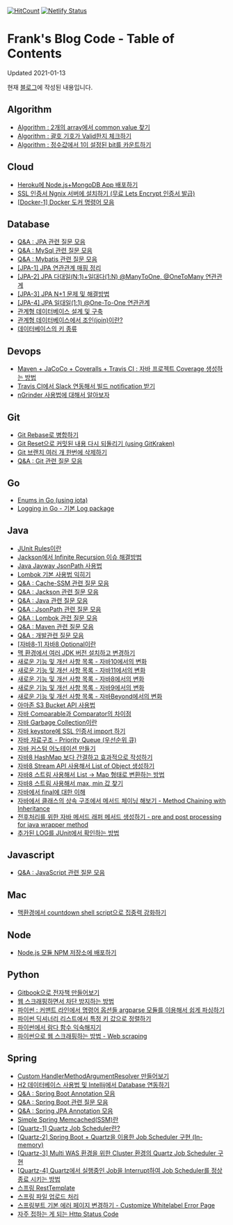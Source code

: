 [![HitCount](http://hits.dwyl.io/kenshin579/advenohpekr.svg)](http://hits.dwyl.io/kenshin579/advenohpekr)
[![Netlify Status](https://api.netlify.com/api/v1/badges/31900f77-681f-4ace-8b3b-906936f57a60/deploy-status)](https://app.netlify.com/sites/advenoh/deploys)

# Frank's Blog Code - Table of Contents

Updated 2021-01-13

현재 [블로그](https://blog.advenoh.pe.kr)에 작성된 내용입니다.

## Algorithm
* [Algorithm : 2개의 array에서 common value 찾기](/home/runner/work/advenoh.pe.kr/advenoh.pe.kr/src/content/algorithm/Algorithm-2개의-array에서-common-value-찾기)
* [Algorithm : 괄호 기호가 Valid한지 체크하기](/home/runner/work/advenoh.pe.kr/advenoh.pe.kr/src/content/algorithm/Algorithm-괄호-기호가-Valid한지-체크하기)
* [Algorithm : 정수값에서 1이 설정된 bit를 카운트하기](/home/runner/work/advenoh.pe.kr/advenoh.pe.kr/src/content/algorithm/Algorithm-정수값에서-1이-설정된-bit를-카운트하기)

## Cloud
* [Heroku에 Node.js+MongoDB App 배포하기](/home/runner/work/advenoh.pe.kr/advenoh.pe.kr/src/content/cloud/Heroku에-Node-js-MongoDB-App-배포하기)
* [SSL 인증서 Ngnix 서버에 설치하기 (무료 Lets Encrypt 인증서 발급)](/home/runner/work/advenoh.pe.kr/advenoh.pe.kr/src/content/cloud/SSL-인증서-Ngnix-서버에-설치하기)
* [[Docker-1] Docker 도커 명령어 모음](/home/runner/work/advenoh.pe.kr/advenoh.pe.kr/src/content/cloud/Docker-도커-명령어-모음)

## Database
* [Q&A : JPA 관련 질문 모음](/home/runner/work/advenoh.pe.kr/advenoh.pe.kr/src/content/database/QA-JPA-관련-질문-모음)
* [Q&A : MySql 관련 질문 모음](/home/runner/work/advenoh.pe.kr/advenoh.pe.kr/src/content/database/QA-MySql-관련-질문-모음)
* [Q&A : Mybatis 관련 질문 모음](/home/runner/work/advenoh.pe.kr/advenoh.pe.kr/src/content/database/QA-Mybatis-관련-질문-모음)
* [[JPA-1] JPA 연관관계 매핑 정리](/home/runner/work/advenoh.pe.kr/advenoh.pe.kr/src/content/database/JPA-연관관계-매핑-정리)
* [[JPA-2] JPA 다대일(N:1)+일대다(1:N) @ManyToOne, @OneToMany 연관관계](/home/runner/work/advenoh.pe.kr/advenoh.pe.kr/src/content/database/JPA-다대일-Many-To-One-연관관계)
* [[JPA-3] JPA N+1 문제 및 해결방법](/home/runner/work/advenoh.pe.kr/advenoh.pe.kr/src/content/database/JPA-N1-문제-해결방법)
* [[JPA-4] JPA 일대일(1:1) @One-To-One 연관관계](/home/runner/work/advenoh.pe.kr/advenoh.pe.kr/src/content/database/JPA-일대일-One-To-One-연관관계)
* [관계형 데이터베이스 설계 및 구축](/home/runner/work/advenoh.pe.kr/advenoh.pe.kr/src/content/database/관계형-데이터베이스-설계-및-구축)
* [관계형 데이터베이스에서 조인(join)이란?](/home/runner/work/advenoh.pe.kr/advenoh.pe.kr/src/content/database/관계형-데이터베이스에서-조인-join이란)
* [데이터베이스의 키 종류](/home/runner/work/advenoh.pe.kr/advenoh.pe.kr/src/content/database/데이터베이스의-키-종류)

## Devops
* [Maven + JaCoCo + Coveralls + Travis CI : 자바 프로젝트 Coverage 생성하는 방법](/home/runner/work/advenoh.pe.kr/advenoh.pe.kr/src/content/devops/Maven-JaCoCo-Coveralls-Travis-CI-자바-프로젝트-Coverage-생성하는-방법)
* [Travis CI에서 Slack 연동해서 빌드 notification 받기](/home/runner/work/advenoh.pe.kr/advenoh.pe.kr/src/content/devops/Travis-CI에서-Slack-연동해서-빌드-notification-받기)
* [nGrinder 사용법에 대해서 알아보자](/home/runner/work/advenoh.pe.kr/advenoh.pe.kr/src/content/devops/nGrinder-사용법에-대해서-알아보자)

## Git
* [Git Rebase로 병합하기](/home/runner/work/advenoh.pe.kr/advenoh.pe.kr/src/content/git/Git-Rebase로-병합하기)
* [Git Reset으로 커밋된 내용 다시 되돌리기 (using GitKraken)](/home/runner/work/advenoh.pe.kr/advenoh.pe.kr/src/content/git/Git-Reset으로-커밋된-내용-다시-되돌리기-using-GitKraken)
* [Git 브랜치 여러 개 한번에 삭제하기](/home/runner/work/advenoh.pe.kr/advenoh.pe.kr/src/content/git/Git-브랜치-여러개-한번에-삭제하기)
* [Q&A : Git 관련 질문 모음](/home/runner/work/advenoh.pe.kr/advenoh.pe.kr/src/content/git/QA-Git-관련-질문-모음)

## Go
* [Enums in Go (using iota)](/home/runner/work/advenoh.pe.kr/advenoh.pe.kr/src/content/go/Enums-in-Go-using-iota)
* [Logging in Go - 기본 Log package](/home/runner/work/advenoh.pe.kr/advenoh.pe.kr/src/content/go/Logging-in-Go)

## Java
* [JUnit Rules이란](/home/runner/work/advenoh.pe.kr/advenoh.pe.kr/src/content/java/JUnit-Rules이란)
* [Jackson에서 Infinite Recursion 이슈 해결방법](/home/runner/work/advenoh.pe.kr/advenoh.pe.kr/src/content/java/Jackson에서-Infinite-Recursion-이슈-해결방법)
* [Java Jayway JsonPath 사용법](/home/runner/work/advenoh.pe.kr/advenoh.pe.kr/src/content/java/Java-Jayway-JsonPath-사용법)
* [Lombok 기본 사용법 익히기](/home/runner/work/advenoh.pe.kr/advenoh.pe.kr/src/content/java/Lombok-기본-사용법-익히기)
* [Q&A : Cache-SSM 관련 질문 모음](/home/runner/work/advenoh.pe.kr/advenoh.pe.kr/src/content/java/QA-Cache-SSM-관련-질문-모음)
* [Q&A : Jackson 관련 질문 모음](/home/runner/work/advenoh.pe.kr/advenoh.pe.kr/src/content/java/QA-Jackson-관련-질문-모음)
* [Q&A : Java 관련 질문 모음](/home/runner/work/advenoh.pe.kr/advenoh.pe.kr/src/content/java/QA-Java-관련-질문-모음)
* [Q&A : JsonPath 관련 질문 모음](/home/runner/work/advenoh.pe.kr/advenoh.pe.kr/src/content/java/QA-JsonPath-관련-질문-모음)
* [Q&A : Lombok 관련 질문 모음](/home/runner/work/advenoh.pe.kr/advenoh.pe.kr/src/content/java/QA-Lombok-관련-질문-모음)
* [Q&A : Maven 관련 질문 모음](/home/runner/work/advenoh.pe.kr/advenoh.pe.kr/src/content/java/QA-Maven-관련-질문-모음)
* [Q&A : 개발관련 질문 모음](/home/runner/work/advenoh.pe.kr/advenoh.pe.kr/src/content/java/QA-개발관련-질문-모음)
* [[자바8-1] 자바8 Optional이란](/home/runner/work/advenoh.pe.kr/advenoh.pe.kr/src/content/java/자바8-Optional이란)
* [맥 환경에서 여러 JDK 버전 설치하고 변경하기](/home/runner/work/advenoh.pe.kr/advenoh.pe.kr/src/content/java/맥-환경에서-여러-JDK-버전-설치하고-변경하기)
* [새로운 기능 및 개선 사항 목록 - 자바10에서의 변화](/home/runner/work/advenoh.pe.kr/advenoh.pe.kr/src/content/java/새로운-기능-및-개선-사항-목록-자바10에서의-변화)
* [새로운 기능 및 개선 사항 목록 - 자바11에서의 변화](/home/runner/work/advenoh.pe.kr/advenoh.pe.kr/src/content/java/새로운-기능-및-개선-사항-목록-자바11에서의-변화)
* [새로운 기능 및 개선 사항 목록 - 자바8에서의 변화](/home/runner/work/advenoh.pe.kr/advenoh.pe.kr/src/content/java/새로운-기능-및-개선-사항-목록-자바8에서의-변화)
* [새로운 기능 및 개선 사항 목록 - 자바9에서의 변화](/home/runner/work/advenoh.pe.kr/advenoh.pe.kr/src/content/java/새로운-기능-및-개선-사항-목록-자바9에서의-변화)
* [새로운 기능 및 개선 사항 목록 - 자바Beyond에서의 변화](/home/runner/work/advenoh.pe.kr/advenoh.pe.kr/src/content/java/새로운-기능-및-개선-사항-목록-자바Beyond에서의-변화)
* [아마존 S3 Bucket API 사용법](/home/runner/work/advenoh.pe.kr/advenoh.pe.kr/src/content/java/아마존-S3-Bucket-API-사용법)
* [자바 Comparable과 Comparator의 차이점](/home/runner/work/advenoh.pe.kr/advenoh.pe.kr/src/content/java/자바8-compable-comparator-차이점)
* [자바 Garbage Collection이란](/home/runner/work/advenoh.pe.kr/advenoh.pe.kr/src/content/java/자바-Garbage-Collection이란)
* [자바 keystore에 SSL 인증서 import 하기](/home/runner/work/advenoh.pe.kr/advenoh.pe.kr/src/content/java/자바-keystore에-SSL-인증서-import-하기)
* [자바 자료구조 - Priority Queue (우선순위 큐)](/home/runner/work/advenoh.pe.kr/advenoh.pe.kr/src/content/java/자바-자료구조-Priority-Queue-우선순위-큐)
* [자바 커스텀 어노테이션 만들기](/home/runner/work/advenoh.pe.kr/advenoh.pe.kr/src/content/java/자바-커스텀-어노테이션-만들기)
* [자바8 HashMap 보다 간결하고 효과적으로 작성하기](/home/runner/work/advenoh.pe.kr/advenoh.pe.kr/src/content/java/자바8-HashMap-보다-간결하고-효과적으로-작성하기)
* [자바8 Stream API 사용해서 List of Object 생성하기](/home/runner/work/advenoh.pe.kr/advenoh.pe.kr/src/content/java/자바8-Stream-API-사용해서-List-of-Object-생성하기)
* [자바8 스트림 사용해서 List -> Map 형태로 변환하는 방법](/home/runner/work/advenoh.pe.kr/advenoh.pe.kr/src/content/java/자바8-스트림-사용해서-List-Map-형태로-변환하는-방법)
* [자바8 스트림 사용해서 max, min 값 찾기](/home/runner/work/advenoh.pe.kr/advenoh.pe.kr/src/content/java/자바8-스트림-사용해서-max값-추출하기)
* [자바에서 final에 대한 이해](/home/runner/work/advenoh.pe.kr/advenoh.pe.kr/src/content/java/자바에서-final에-대한-이해)
* [자바에서 클래스의 상속 구조에서 메서드 체이닝 해보기 - Method Chaining with Inheritance](/home/runner/work/advenoh.pe.kr/advenoh.pe.kr/src/content/java/자바에서-클래스의-상속-구조에서-메서드-체이닝-해보기-Method-Chaining-with-Inheritance)
* [전후처리를 위한 자바 메서드 래퍼 메서드 생성하기 - pre and post processing for java wrapper method](/home/runner/work/advenoh.pe.kr/advenoh.pe.kr/src/content/java/전후처리를-위한-자바-메서드-래퍼-메서드-생성하기-pre-and-post-processing-for-java-wrapper-method)
* [추가된 LOG를 JUnit에서 확인하는 방법](/home/runner/work/advenoh.pe.kr/advenoh.pe.kr/src/content/java/추가된-LOG를-JUnit-에서-확인하는-방법)

## Javascript
* [Q&A : JavaScript 관련 질문 모음](/home/runner/work/advenoh.pe.kr/advenoh.pe.kr/src/content/javascript/QA-JavaScript-관련-질문-모음)

## Mac
* [맥환경에서 countdown shell script으로 집중력 강화하기](/home/runner/work/advenoh.pe.kr/advenoh.pe.kr/src/content/mac/맥환경에서-countdown-shell-script으로-집중력-강화하기)

## Node
* [Node.js 모듈 NPM 저장소에 배포하기](/home/runner/work/advenoh.pe.kr/advenoh.pe.kr/src/content/node/Node-모듈-NPM-저장소에-배포하기)

## Python
* [Gitbook으로 전자책 만들어보기](/home/runner/work/advenoh.pe.kr/advenoh.pe.kr/src/content/python/Gitbook으로-전자책-만들어보기)
* [웹 스크래핑하면서 차단 방지하는 방법](/home/runner/work/advenoh.pe.kr/advenoh.pe.kr/src/content/python/웹-스크래핑하면서-차단-방지하는-방법)
* [파이썬 : 커맨트 라인에서 명령어 옵션들 argparse 모듈를 이용해서 쉽게 파싱하기](/home/runner/work/advenoh.pe.kr/advenoh.pe.kr/src/content/python/파이썬-커맨트-라인에서-명령어-옵션들-argparse-모듈를-이용해서-쉽게-파싱하기)
* [파이썬 딕셔너리 리스트에서 특정 키 값으로 정렬하기](/home/runner/work/advenoh.pe.kr/advenoh.pe.kr/src/content/python/파이썬-딕셔너리-리스트에서-특정-키-값으로-정렬하기)
* [파이썬에서 람다 함수 익숙해지기](/home/runner/work/advenoh.pe.kr/advenoh.pe.kr/src/content/python/파이썬에서-람다-함수-익숙해지기)
* [파이썬으로 웹 스크래핑하는 방법 - Web scraping](/home/runner/work/advenoh.pe.kr/advenoh.pe.kr/src/content/python/파이썬으로-웹-스크래핑하는-방법-Web-scraping)

## Spring
* [Custom HandlerMethodArgumentResolver 만들어보기](/home/runner/work/advenoh.pe.kr/advenoh.pe.kr/src/content/spring/HandlerMethodArgumentResolver-이란)
* [H2 데이터베이스 사용법 및 Intellij에서 Database 연동하기](/home/runner/work/advenoh.pe.kr/advenoh.pe.kr/src/content/spring/H2-데이터베이스-사용법-및-Intellij에서-Database-연동)
* [Q&A : Spring Boot Annotation 모음](/home/runner/work/advenoh.pe.kr/advenoh.pe.kr/src/content/spring/QA-Spring-Boot-Annotation-모음)
* [Q&A : Spring Boot 관련 질문 모음](/home/runner/work/advenoh.pe.kr/advenoh.pe.kr/src/content/spring/QA-Spring-Boot-관련-질문-모음)
* [Q&A : Spring JPA Annotation 모음](/home/runner/work/advenoh.pe.kr/advenoh.pe.kr/src/content/spring/QA-Spring-JPA-Annotation-모음)
* [Simple Spring Memcached(SSM)란](/home/runner/work/advenoh.pe.kr/advenoh.pe.kr/src/content/spring/Simple-Spring-MemcachedSSM란)
* [[Quartz-1] Quartz Job Scheduler란?](/home/runner/work/advenoh.pe.kr/advenoh.pe.kr/src/content/spring/Quartz-Job-Scheduler란)
* [[Quartz-2] Spring Boot + Quartz을 이용한 Job Scheduler 구현 (In-memory)](/home/runner/work/advenoh.pe.kr/advenoh.pe.kr/src/content/spring/Spring-Boot-Quartz을-이용한-Job-Scheduler-구현-In-memory)
* [[Quartz-3] Multi WAS 환경을 위한 Cluster 환경의 Quartz Job Scheduler 구현](/home/runner/work/advenoh.pe.kr/advenoh.pe.kr/src/content/spring/Multi-WAS-환경을-위한-Cluster-환경의-Quartz-Job-Scheduler-구현)
* [[Quartz-4] Quartz에서 실행중인 Job을 Interrupt하여 Job Scheduler를 정상종료 시키는 방법](/home/runner/work/advenoh.pe.kr/advenoh.pe.kr/src/content/spring/Quartz에서-실행중인-Job을-Interrupt하여-Job-Scheduler를-정상종료-시키는-방법)
* [스프링 RestTemplate](/home/runner/work/advenoh.pe.kr/advenoh.pe.kr/src/content/spring/스프링-RestTemplate)
* [스프링 파일 업로드 처리](/home/runner/work/advenoh.pe.kr/advenoh.pe.kr/src/content/spring/스프링-파일-업로드-처리)
* [스프링부트 기본 에러 페이지 변경하기 - Customize Whitelabel Error Page](/home/runner/work/advenoh.pe.kr/advenoh.pe.kr/src/content/spring/스프링부트-기본-오류-페이지-변경하기)
* [자주 접하는 게 되는 Http Status Code](/home/runner/work/advenoh.pe.kr/advenoh.pe.kr/src/content/spring/자주-접하는-게-되는-Http-Status-Code)

